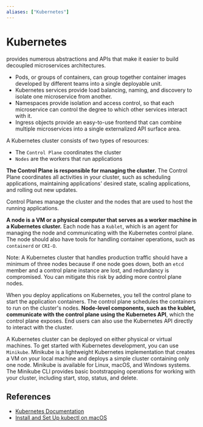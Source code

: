```yaml
---
aliases: ["Kubernetes"]
---
```


# Kubernetes

 provides numerous abstractions and APIs that make it easier to build decoupled microservices architectures.
 
- Pods, or groups of containers, can group together container images developed by different teams into a single deployable unit.
- Kubernetes services provide load balancing, naming, and discovery to isolate one microservice from another.
- Namespaces provide isolation and access control, so that each microservice can control the degree to which other services interact with it.
- Ingress objects provide an easy-to-use frontend that can combine multiple microservices into a single externalized API surface area.

A Kubernetes cluster consists of two types of resources:

- The `Control Plane` coordinates the cluster
- `Nodes` are the workers that run applications

**The Control Plane is responsible for managing the cluster.** The Control Plane coordinates all activities in your cluster, such as scheduling applications, maintaining applications' desired state, scaling applications, and rolling out new updates.

Control Planes manage the cluster and the nodes that are used to host the running applications.

**A node is a VM or a physical computer that serves as a worker machine in a Kubernetes cluster.** Each node has a `Kublet`, which is an agent for managing the node and communicating with the Kubernetes control plane. The node should also have tools for handling container operations, such as `containerd` or `CRI-O`. 

Note: A Kubernetes cluster that handles production traffic should have a minimum of three nodes because if one node goes down, both an `etcd` member  and a control plane instance are lost, and redundancy is compromised. You can mitigate this risk by adding more control plane nodes.

When you deploy applications on Kubernetes, you tell the control plane to start the application containers. The control plane schedules the containers to run on the cluster's nodes. **Node-level components, such as the kublet, communicate with the control plane using the Kubernetes API**, which the control plane exposes. End users can also use the Kubernetes API directly to interact with the cluster.

A Kubernetes cluster can be deployed on either physical or virtual machines. To get started with Kubernetes development, you can use `Minikube`. Minikube is a lightweight Kubernetes implementation that creates a VM on your local machine and deploys a simple cluster containing only one node. Minikube is available for Linux, macOS, and Windows systems. The Minikube CLI provides basic bootstrapping operations for working with your cluster, including start, stop, status, and delete.





## References

- [Kubernetes Documentation](https://kubernetes.io/docs/home/)
- [Install and Set Up kubectl on macOS](https://kubernetes.io/docs/tasks/tools/install-kubectl-macos/#install-kubectl-binary-with-curl-on-macos)
